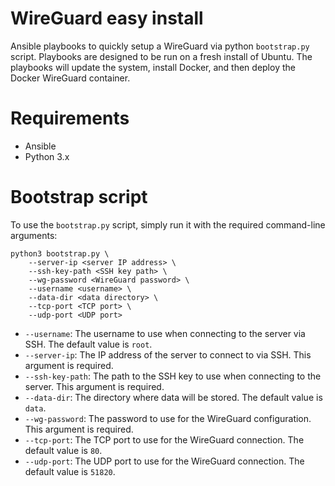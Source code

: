 # WireGuard easy install

Ansible playbooks to quickly setup a WireGuard via python `bootstrap.py` script.
Playbooks are designed to be run on a fresh install of Ubuntu.
The playbooks will update the system, install Docker, and then deploy the Docker WireGuard container.

# Requirements
- Ansible
- Python 3.x

# Bootstrap script

To use the `bootstrap.py` script, simply run it with the required command-line arguments:

```shell
python3 bootstrap.py \
    --server-ip <server IP address> \
    --ssh-key-path <SSH key path> \
    --wg-password <WireGuard password> \
    --username <username> \
    --data-dir <data directory> \
    --tcp-port <TCP port> \
    --udp-port <UDP port>
```

- `--username`: The username to use when connecting to the server via SSH. The default value is `root`.
- `--server-ip`: The IP address of the server to connect to via SSH. This argument is required.
- `--ssh-key-path`: The path to the SSH key to use when connecting to the server. This argument is required.
- `--data-dir`: The directory where data will be stored. The default value is `data`.
- `--wg-password`: The password to use for the WireGuard configuration. This argument is required.
- `--tcp-port`: The TCP port to use for the WireGuard connection. The default value is `80`.
- `--udp-port`: The UDP port to use for the WireGuard connection. The default value is `51820`.
